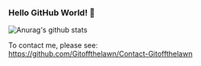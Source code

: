 <!--
**Gitoffthelawn/Gitoffthelawn** is a ✨ _special_ ✨ repository because its `README.md` (this file) appears on your GitHub profile.

Here are some ideas to get you started:

- 🔭 I’m currently working on ...
- 🌱 I’m currently learning ...
- 👯 I’m looking to collaborate on ...
- 🤔 I’m looking for help with ...
- 💬 Ask me about ...
- 📫 How to reach me: ...
- 😄 Pronouns: ...
- ⚡ Fun fact: ...
-->

### Hello GitHub World! 👯

![Anurag's github stats](https://github-readme-stats.vercel.app/api?username=gitoffthelawn&show_icons=true&title_color=ff0&icon_color=79ff9a&text_color=d2d2d2&bg_color=151515)


To contact me, please see:  
https://github.com/Gitoffthelawn/Contact-Gitoffthelawn
